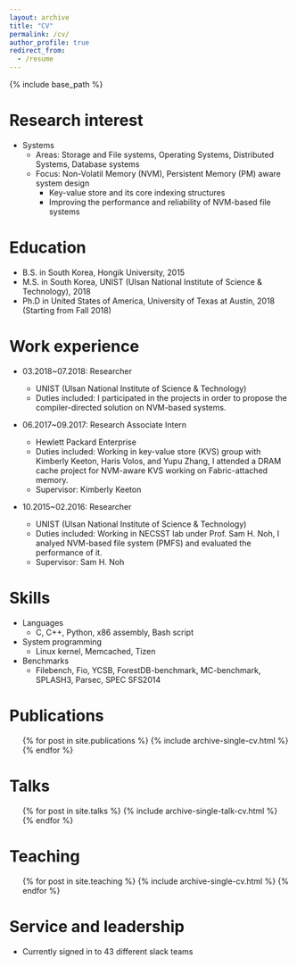 ```yaml
---
layout: archive
title: "CV"
permalink: /cv/
author_profile: true
redirect_from:
  - /resume
---
```


{% include base_path %}

Research interest
=====
* Systems
  * Areas: Storage and File systems, Operating Systems, Distributed Systems, Database systems
  * Focus: Non-Volatil Memory (NVM), Persistent Memory (PM) aware system design
    * Key-value store and its core indexing structures
    * Improving the performance and reliability of NVM-based file systems

Education
======
* B.S. in South Korea, Hongik University, 2015
* M.S. in South Korea, UNIST (Ulsan National Institute of Science & Technology), 2018
* Ph.D in United States of America, University of Texas at Austin, 2018 (Starting from Fall 2018)

Work experience
======
* 03.2018~07.2018: Researcher
  * UNIST (Ulsan National Institute of Science & Technology)
  * Duties included: I participated in the projects in order to propose the compiler-directed solution on NVM-based systems.

* 06.2017~09.2017: Research Associate Intern
  * Hewlett Packard Enterprise
  * Duties included: Working in key-value store (KVS) group with Kimberly Keeton, Haris Volos, and Yupu Zhang, I attended a DRAM cache project for NVM-aware KVS working on Fabric-attached memory.
  * Supervisor: Kimberly Keeton

* 10.2015~02.2016: Researcher
  * UNIST (Ulsan National Institute of Science & Technology)
  * Duties included: Working in NECSST lab under Prof. Sam H. Noh, I analyed NVM-based file system (PMFS) and evaluated the performance of it.
  * Supervisor: Sam H. Noh
  
Skills
======
* Languages
  * C, C++, Python, x86 assembly, Bash script
* System programming
  * Linux kernel, Memcached, Tizen
* Benchmarks
  * Filebench, Fio, YCSB, ForestDB-benchmark, MC-benchmark, SPLASH3, Parsec, SPEC SFS2014

Publications
======
  <ul>{% for post in site.publications %}
    {% include archive-single-cv.html %}
  {% endfor %}</ul>
  
Talks
======
  <ul>{% for post in site.talks %}
    {% include archive-single-talk-cv.html %}
  {% endfor %}</ul>
  
Teaching
======
  <ul>{% for post in site.teaching %}
    {% include archive-single-cv.html %}
  {% endfor %}</ul>
  
Service and leadership
======
* Currently signed in to 43 different slack teams
